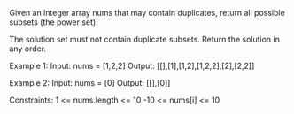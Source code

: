 Given an integer array nums that may contain duplicates, return all possible subsets (the power set).

The solution set must not contain duplicate subsets. Return the solution in any order.

 
Example 1:
Input: nums = [1,2,2]
Output: [[],[1],[1,2],[1,2,2],[2],[2,2]]

Example 2:
Input: nums = [0]
Output: [[],[0]]
 
Constraints:
1 <= nums.length <= 10
-10 <= nums[i] <= 10